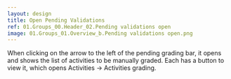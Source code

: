 ```yaml
---
layout: design
title: Open Pending Validations
ref: 01.Groups_00.Header_02.Pending validations open
image: 01.Groups_01.Overview_b.Pending validations open.png
---
```


When clicking on the arrow to the left of the pending grading bar, it opens and shows the list of activities to be manually graded. Each has a button to view it, which opens Activities -> Activities grading.